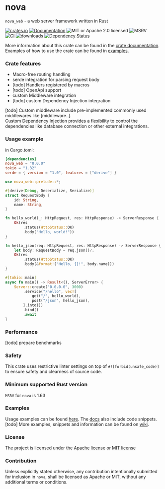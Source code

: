 # nova
`nova_web` - a web server framework written in Rust

[![crates.io](https://img.shields.io/crates/v/nova_web?label=latest)](https://crates.io/crates/nova_web)
[![Documentation](https://docs.rs/nova_web/badge.svg?version=latest)](https://docs.rs/nova_web/latest)
![MIT or Apache 2.0 licensed](https://img.shields.io/crates/l/nova_web.svg)
![MSRV](https://img.shields.io/badge/rustc-1.63+-ab6000.svg) \
[![CI](https://github.com/pw-order-of-devs/nova/actions/workflows/default.yml/badge.svg)](https://github.com/pw-order-of-devs/nova/actions/workflows/default.yml)
![downloads](https://img.shields.io/crates/d/nova_web.svg)
[![Dependency Status](https://deps.rs/crate/nova_web/latest/status.svg)](https://deps.rs/crate/nova_web)

More information about this crate can be found in the [crate documentation][docs]. \
Examples of how to use the crate can be found in [examples][examples].

### Crate features

- Macro-free routing handling
- serde integration for parsing request body
- [todo] Handlers registered by macros
- [todo] OpenApi support
- custom Middleware integration
- [todo] custom Dependency Injection integration

[todo] Custom middleware include pre-implemented commonly used middlewares like [middleware..].\
Custom Dependency Injection provides a flexibility to control the dependencies like database connection or other external integrations.

### Usage example

in Cargo.toml:
```toml
[dependencies]
nova_web = "0.0.0"
tokio = "1.32"
serde = { version = "1.0", features = ["derive"] }
```

```rust
use nova_web::prelude::*;

#[derive(Debug, Deserialize, Serialize)]
struct RequestBody {
    id: String,
    name: String,
}

fn hello_world(_: HttpRequest, res: HttpResponse) -> ServerResponse {
    Ok(res
        .status(HttpStatus::OK)
        .body("Hello, world!"))
}

fn hello_json(req: HttpRequest, res: HttpResponse) -> ServerResponse {
    let body: RequestBody = req.json()?;
    Ok(res
        .status(HttpStatus::OK)
        .body(&format!("Hello, {}!", body.name)))
}

#[tokio::main]
async fn main() -> Result<(), ServerError> {
    Server::create("0.0.0.0", 3000)
        .service("/hello", vec![
            get("/", hello_world),
            post("/json", hello_json),
        ].into())
        .bind()
        .await
}
```

### Performance

[todo] prepare benchmarks

### Safety

This crate uses restrictive linter settings on top of `#![forbid(unsafe_code)]` to ensure safety and clearness of source code.

### Minimum supported Rust version

`MSRV` for `nova` is 1.63

### Examples

Usage examples can be found [here][examples]. The [docs] also include code snippets.\
[todo] More examples, snippets and information can be found on [wiki].

### License

The project is licensed under the [Apache license][license.apache] or [MIT license][license.mit]

### Contribution
Unless explicitly stated otherwise, any contribution intentionally submitted for inclusion in `nova`, shall be licensed as Apache or MIT, without any additional terms or conditions.

[examples]: https://github.com/pw-order-of-devs/nova/tree/main/examples
[docs]: https://docs.rs/nova_web
[wiki]: https://github.com/pw-order-of-devs/nova/wiki
[discussion]: https://github.com/pw-order-of-devs/nova/discussions/new?category=q-a
[license.apache]: https://github.com/pw-order-of-devs/nova/blob/main/nova/LICENSE-APACHE
[license.mit]: https://github.com/pw-order-of-devs/nova/blob/main/nova/LICENSE-MIT
